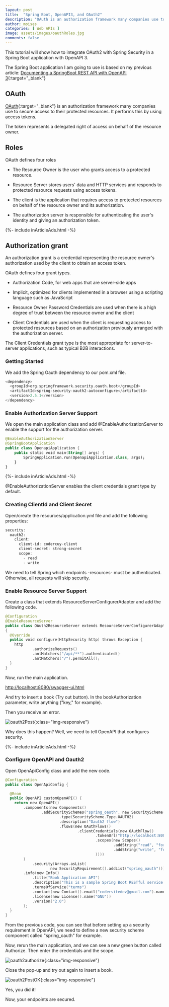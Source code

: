 ```yaml
---
layout: post
title:  "Spring Boot, OpenAPI3, and OAuth2"
description: "OAuth is an authorization framework many companies use to secure access to its protected resources."
author: moises
categories: [ Web APIs ]
image: assets/images/oauthRoles.jpg
comments: false
---
```


This tutorial will show how to integrate OAuth2 with Spring Security in a Spring Boot application with OpenAPI 3.

The Spring Boot application I am going to use is based on my previous article: [Documenting a SpringBoot REST API with OpenAPI 3](https://codersite.dev/documenting-rest-api-openapi3/){:target="_blank"}

## OAuth

[OAuth](https://datatracker.ietf.org/doc/html/rfc6749){:target="_blank"} is an authorization framework many companies use to secure access to their protected resources. It performs this by using access tokens.

The token represents a delegated right of access on behalf of the resource owner.

## Roles

OAuth defines four roles

- The Resource Owner is the user who grants access to a protected resource.

- Resource Server stores users' data and HTTP services and responds to protected resource requests using access tokens.

- The client is the application that requires access to protected resources on behalf of the resource owner and its authorization.

- The authorization server is responsible for authenticating the user's identity and giving an authorization token.

<div>
{%- include inArticleAds.html -%}
</div>

## Authorization grant

An authorization grant is a credential representing the resource owner's authorization used by the client to obtain an access token.

OAuth defines four grant types.

- Authorization Code, for web apps that are server-side apps

- Implicit, optimized for clients implemented in a browser using a scripting language such as JavaScript

- Resource Owner Password Credentials are used when there is a high degree of trust between the resource owner and the client

- Client Credentials are used when the client is requesting access to protected resources based on an authorization previously arranged with the authorization server.

The  Client Credentials grant type is the most appropriate for server-to-server applications, such as typical B2B interactions.

### Getting Started

We add the Spring Oauth dependency to our pom.xml file.

```kotlin
<dependency>
  <groupId>org.springframework.security.oauth.boot</groupId>
  <artifactId>spring-security-oauth2-autoconfigure</artifactId>
  <version>2.5.1</version>
</dependency>
```

### Enable Authorization Server Support

We open the main application class and add @EnableAuthorizationServer to enable the support for the authorization server. 

```kotlin
@EnableAuthorizationServer
@SpringBootApplication
public class OpenapiApplication {
	public static void main(String[] args) {
		SpringApplication.run(OpenapiApplication.class, args);
	}
}
```

<div>
{%- include inArticleAds.html -%}
</div>

@EnableAuthorizationServer enables the client credentials grant type by default.

### Creating ClientId and Client Secret

Open/create the resources/application.yml file and add the following properties:

```kotlin
security:
  oauth2:
    client:
      client-id: codercuy-client
      client-secret: strong-secret
      scope:
        - read
        - write
```

We need to tell Spring which endpoints -resources- must be authenticated. Otherwise, all requests will skip security.

### Enable Resource Server Support

Create a class that extends ResourceServerConfigurerAdapter and add the following code.

```kotlin
@Configuration
@EnableResourceServer
public class OAuth2ResourceServer extends ResourceServerConfigurerAdapter
{
  @Override
  public void configure(HttpSecurity http) throws Exception {
    http
            .authorizeRequests()
            .antMatchers("/api/**").authenticated()
            .antMatchers("/").permitAll();
  }
}
```

Now, run the main application.

<a href="http://localhost:8080/swagger-ui.html" target="_blank">http://localhost:8080/swagger-ui.html</a>

And try to insert a book (Try out button). In the bookAuthorization parameter, write anything ("key," for example).

Then you receive an error.

![oauth2Post](/assets/images/oauth2Post.jpg){:class="img-responsive"}

Why does this happen? Well, we need to tell OpenAPI that configures security.

<div>
{%- include inArticleAds.html -%}
</div>

### Configure OpenAPI and Oauth2

Open OpenApiConfig class and add the new code.

```kotlin
@Configuration
public class OpenApiConfig {

  @Bean
  public OpenAPI customOpenAPI() {
    return new OpenAPI()
        .components(new Components()
                .addSecuritySchemes("spring_oauth", new SecurityScheme()
                        .type(SecurityScheme.Type.OAUTH2)
                        .description("Oauth2 flow")
                        .flows(new OAuthFlows()
                                .clientCredentials(new OAuthFlow()
                                        .tokenUrl("http://localhost:8080" + "/oauth/token")
                                        .scopes(new Scopes()
                                                .addString("read", "for read operations")
                                                .addString("write", "for write operations")
                                        ))))
        )
            .security(Arrays.asList(
                    new SecurityRequirement().addList("spring_oauth")))
        .info(new Info()
            .title("Book Application API")
            .description("This is a sample Spring Boot RESTful service using springdoc-openapi and OpenAPI 3.")
            .termsOfService("terms")
            .contact(new Contact().email("codersitedev@gmail.com").name("Developer: Moises Gamio"))
            .license(new License().name("GNU"))
            .version("2.0")
        );
  }
}
```

From the previous code, you can see that before setting up a security requirement in OpenAPI, we need to define a new security scheme component called "spring_oauth" for example.

Now, rerun the main application, and we can see a new green button called Authorize. Then enter the credentials and the scope.

![oauth2authorize](/assets/images/oauth2authorize.jpg){:class="img-responsive"}

Close the pop-up and try out again to insert a book.

![oauth2PostOK](/assets/images/oauth2PostOK.jpg){:class="img-responsive"}

Yes, you did it!

Now, your endpoints are secured.